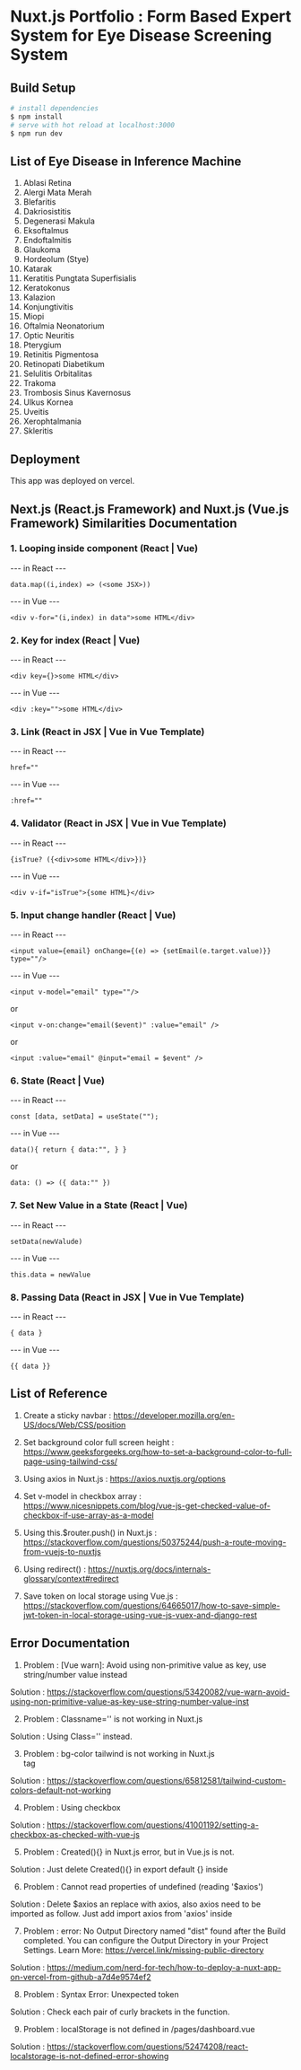 # Nuxt.js Portfolio : Form Based Expert System for Eye Disease Screening System

## Build Setup

```bash
# install dependencies
$ npm install
# serve with hot reload at localhost:3000
$ npm run dev
```

## List of Eye Disease in Inference Machine

1. Ablasi Retina
2. Alergi Mata Merah
3. Blefaritis
4. Dakriosistitis
5. Degenerasi Makula
6. Eksoftalmus
7. Endoftalmitis
8. Glaukoma
9. Hordeolum (Stye)
10. Katarak
11. Keratitis Pungtata Superfisialis
12. Keratokonus
13. Kalazion
14. Konjungtivitis
15. Miopi
16. Oftalmia Neonatorium
17. Optic Neuritis
18. Pterygium
19. Retinitis Pigmentosa
20. Retinopati Diabetikum
21. Selulitis Orbitalitas
22. Trakoma
23. Trombosis Sinus Kavernosus
24. Ulkus Kornea
25. Uveitis
26. Xerophtalmania
27. Skleritis

## Deployment

This app was deployed on vercel.

## Next.js (React.js Framework) and Nuxt.js (Vue.js Framework) Similarities Documentation

### 1. Looping inside component (React | Vue)

--- in React ---

`data.map((i,index) => (<some JSX>))`

--- in Vue ---

`<div v-for="(i,index) in data">some HTML</div>`

### 2. Key for index (React | Vue)

--- in React ---

`<div key={}>some HTML</div>`

--- in Vue ---

`<div :key="">some HTML</div>`

### 3. Link (React in JSX | Vue in Vue Template)

--- in React ---

`href=""`

--- in Vue ---

`:href=""`

### 4. Validator (React in JSX | Vue in Vue Template)

--- in React ---

`{isTrue? ({<div>some HTML</div>})}`

--- in Vue ---

`<div v-if="isTrue">{some HTML}</div>`

### 5. Input change handler (React | Vue)

--- in React ---

`<input value={email} onChange={(e) => {setEmail(e.target.value)}} type=""/> `

--- in Vue ---

`<input v-model="email" type=""/> `

or 

`<input v-on:change="email($event)" :value="email" />`

or 

`<input :value="email" @input="email = $event" />`

### 6. State (React | Vue)

--- in React ---

`const [data, setData] = useState("");`

--- in Vue ---

`data(){ return { data:"", } }`

or

`data: () => ({ data:"" })`

### 7. Set New Value in a State (React | Vue)

--- in React ---

`setData(newValude)`

--- in Vue ---

`this.data = newValue`

### 8. Passing Data (React in JSX | Vue in Vue Template)

--- in React ---

`{ data }`

--- in Vue ---

`{{ data }}`

## List of Reference

1. Create a sticky navbar : https://developer.mozilla.org/en-US/docs/Web/CSS/position

2. Set background color full screen height : https://www.geeksforgeeks.org/how-to-set-a-background-color-to-full-page-using-tailwind-css/

3. Using axios in Nuxt.js : https://axios.nuxtjs.org/options

4. Set v-model in checkbox array : https://www.nicesnippets.com/blog/vue-js-get-checked-value-of-checkbox-if-use-array-as-a-model

5. Using this.$router.push() in Nuxt.js : https://stackoverflow.com/questions/50375244/push-a-route-moving-from-vuejs-to-nuxtjs

6. Using redirect() : https://nuxtjs.org/docs/internals-glossary/context#redirect

7. Save token on local storage using Vue.js : https://stackoverflow.com/questions/64665017/how-to-save-simple-jwt-token-in-local-storage-using-vue-js-vuex-and-django-rest

## Error Documentation

1. Problem : [Vue warn]: Avoid using non-primitive value as key, use string/number value instead

Solution : https://stackoverflow.com/questions/53420082/vue-warn-avoid-using-non-primitive-value-as-key-use-string-number-value-inst

2. Problem : Classname='' is not working in Nuxt.js

Solution : Using Class='' instead.

3. Problem : bg-color tailwind is not working in Nuxt.js <main> tag

Solution : https://stackoverflow.com/questions/65812581/tailwind-custom-colors-default-not-working

4. Problem : Using checkbox

Solution : https://stackoverflow.com/questions/41001192/setting-a-checkbox-as-checked-with-vue-js

5. Problem : Created(){} in Nuxt.js error, but in Vue.js is not.

Solution : Just delete Created(){} in export default {} inside <script></script>

6. Problem : Cannot read properties of undefined (reading '$axios')

Solution : Delete $axios an replace with axios, also axios need to be imported as follow. Just add import axios from 'axios' inside <script></script>

7. Problem : error: No Output Directory named "dist" found after the Build completed. You can configure the Output Directory in your Project Settings. Learn More: https://vercel.link/missing-public-directory

Solution : https://medium.com/nerd-for-tech/how-to-deploy-a-nuxt-app-on-vercel-from-github-a7d4e9574ef2

8. Problem : Syntax Error: Unexpected token

Solution : Check each pair of curly brackets in the function.

9. Problem : localStorage is not defined in /pages/dashboard.vue

Solution : https://stackoverflow.com/questions/52474208/react-localstorage-is-not-defined-error-showing
